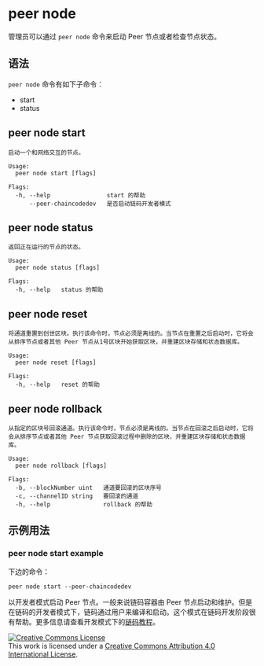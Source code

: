 # peer node

管理员可以通过 `peer node` 命令来启动 Peer 节点或者检查节点状态。

## 语法

`peer node` 命令有如下子命令：

  * start
  * status

## peer node start
```
启动一个和网络交互的节点。

Usage:
  peer node start [flags]

Flags:
  -h, --help                start 的帮助
      --peer-chaincodedev   是否启动链码开发者模式
```

## peer node status
```
返回正在运行的节点的状态。

Usage:
  peer node status [flags]

Flags:
  -h, --help   status 的帮助
```

## peer node reset
```
将通道重置到创世区块。执行该命令时，节点必须是离线的。当节点在重置之后启动时，它将会从排序节点或者其他 Peer 节点从1号区块开始获取区块，并重建区块存储和状态数据库。

Usage:
  peer node reset [flags]

Flags:
  -h, --help   reset 的帮助
```

## peer node rollback
```
从指定的区块号回滚通道。执行该命令时，节点必须是离线的。当节点在回滚之后启动时，它将会从排序节点或者其他 Peer 节点获取回滚过程中删除的区块，并重建区块存储和状态数据库。

Usage:
  peer node rollback [flags]

Flags:
  -b, --blockNumber uint   通道要回滚的区块序号
  -c, --channelID string   要回滚的通道
  -h, --help               rollback 的帮助
```

## 示例用法

### peer node start example

下边的命令：

```
peer node start --peer-chaincodedev
```

以开发者模式启动 Peer 节点。一般来说链码容器由 Peer 节点启动和维护。但是在链码的开发者模式下，链码通过用户来编译和启动。这个模式在链码开发阶段很有帮助。更多信息请查看开发模式下的[链码教程](../chaincode4ade.html)。

<a rel="license" href="http://creativecommons.org/licenses/by/4.0/"><img alt="Creative Commons License" style="border-width:0" src="https://i.creativecommons.org/l/by/4.0/88x31.png" /></a><br />This work is licensed under a <a rel="license" href="http://creativecommons.org/licenses/by/4.0/">Creative Commons Attribution 4.0 International License</a>.
